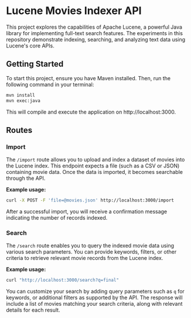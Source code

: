 # Lucene Movies Indexer API

This project explores the capabilities of Apache Lucene, a powerful Java library for implementing full-text search features. The experiments in this repository demonstrate indexing, searching, and analyzing text data using Lucene's core APIs.

## Getting Started

To start this project, ensure you have Maven installed. Then, run the following command in your terminal:

```bash
mvn install
mvn exec:java
```

This will compile and execute the application on http://localhost:3000.

## Routes

### Import
  
The `/import` route allows you to upload and index a dataset of movies into the Lucene index. This endpoint expects a file (such as a CSV or JSON) containing movie data. Once the data is imported, it becomes searchable through the API.

**Example usage:**

```bash
curl -X POST -F 'file=@movies.json' http://localhost:3000/import
```

After a successful import, you will receive a confirmation message indicating the number of records indexed.

### Search
  
The `/search` route enables you to query the indexed movie data using various search parameters. You can provide keywords, filters, or other criteria to retrieve relevant movie records from the Lucene index.

**Example usage:**

```bash
curl "http://localhost:3000/search?q=final"
```

You can customize your search by adding query parameters such as `q` for keywords, or additional filters as supported by the API. The response will include a list of movies matching your search criteria, along with relevant details for each result.
